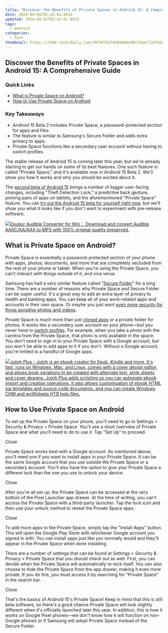 ```yaml
---
title: "Discover the Benefits of Private Spaces in Android 15: A Comprehensive Guide"
date: 2024-09-01T05:42:01.841Z
updated: 2024-09-02T05:42:01.841Z
tags:
  - android
categories:
  - tech
thumbnail: https://thmb.techidaily.com/f8f467b332b89dbb4d8c51eef116fbbce4476e735f93f6027b47c78945bb4e75.jpg
---
```


## Discover the Benefits of Private Spaces in Android 15: A Comprehensive Guide

### Quick Links

* [What is Private Space on Android?](https://ios-location-track.techidaily.com/in-2024-3-ways-to-track-apple-iphone-12-pro-max-without-them-knowing-drfone-by-drfone-virtual-ios/)
* [How to Use Private Space on Android](https://some-knowledge.techidaily.com/new-fuse-fast-edits-for-stunning-windows-photos/)

### Key Takeaways

* Android 15 Beta 2 includes Private Space, a password-protected section for apps and files.
* The feature is similar to Samsung's Secure Folder and adds extra privacy to apps.
* Private Space functions like a secondary user account without having to switch profiles.

 The stable release of Android 15 is coming later this year, but we're already starting to get our hands on some of its best features. One such feature is called "Private Space," and it's available now in Android 15 Beta 2\. We'll show you how it works and why you should be excited about it.

 The [second beta of Android 15](https://screen-mirroring-recording.techidaily.com/updated-pinnacle-5-frame-timelapse-recorder-for-2024/) brings a number of bigger user-facing changes, including "Theft Detection Lock," a predictive back gesture, pinning pairs of apps on tablets, and the aforementioned "Private Space" feature. You can [try out the Android 15 beta for yourself right now](https://driver-download.techidaily.com/fast-track-get-your-usb-to-rs232-driver-download-in-no-time/), but we'll show you what it looks like if you don't want to experiment with pre-release software.

<!-- affiliate ads begin -->
<a href="https://secure.2checkout.com/order/checkout.php?PRODS=4708689&QTY=1&AFFILIATE=108875&CART=1"><img src="https://www.epubor.com/images/uppic/audible-converter-interface.png" border="0">Epubor Audible Converter for Win： Download and convert Audible AAXC/AA/AAX to MP3 with 100% original quality preserved.</a>
<!-- affiliate ads end -->
##  What is Private Space on Android?

 Private Space is essentially a password-protected section of your phone with apps, photos, documents, and more that are completely secluded from the rest of your phone or tablet. When you're using the Private Space, you can't interact with things outside of it, and vice versa.

 Samsung has had a very similar feature called "[Secure Folder](https://facebook-video-share.techidaily.com/updated-building-your-ultimate-youtube-music-list-step-by-step-guide-webmobile-for-2024/)" for a long time. There are a number of reasons why Private Space and Secure Folder can be super useful. It's a great way to add an extra layer of privacy to health and banking apps. You can keep all of your work-related apps and accounts in their own space. Or maybe you just want [even more security for those _sensitive_ photos and videos](https://extra-skills.techidaily.com/in-2024-seamless-hd-viewing-top-10-android-video-apps/).

 Private Space is much more than just [cloned apps](https://techtrends.techidaily.com/top-rated-affordable-beginners-guide-to-building-a-home-theater-system/) or a private folder for photos. It works like a secondary user account on your phone—but you never have to [switch profiles](https://screen-recording.techidaily.com/updated-best-low-lag-techniques-for-efficient-screen-snaps-for-2024/). For example, when you take a photo with the camera from the Private Space, that photo is only available in the space. You don't _need_ to sign in to your Private Space with a Google account, but you won't be able to add apps to it if you don't. Without a Google account, you're limited to a handful of Google apps.

<!-- affiliate ads begin -->
<a href="https://secure.2checkout.com/order/checkout.php?PRODS=4699091&QTY=1&AFFILIATE=108875&CART=1"><img src="https://secure.avangate.com/images/merchant/bccefcc1b1eee9eca3ae4f5c1a281482/products/1_jutoh-logo-1200x1600.jpg" border="0">Jutoh Plus -  Jutoh is an ebook creator for Epub, Kindle and more. It's fast, runs on Windows, Mac, and Linux, comes with a cover design editor, and allows book variations to be created with alternate text, style sheets and cover designs. Jutoh Plus adds scripting so you can automate ebook import and creation operations. It also allows customisation of ebook HTML via templates and source code documents; and you can create Windows CHM and wxWidgets HTB help files. </a>
<!-- affiliate ads end -->
##  How to Use Private Space on Android

 To set up the Private Space on your phone, you'll need to go to Settings > Security & Privacy > Private Space. You'll see a short overview of Private Space and what you'll need to do to use it. Tap "Set Up" to proceed.

Close 

 Private Space works best with a Google account. As mentioned above, you'll need one if you want to install apps in your Private Space. It can be the same Google account that you use outside the Private Space or a secondary account. You'll also have the option to give your Private Space a different lock than the one you use to unlock your device.

Close 

 After you're all set up, the Private Space can be accessed at the very bottom of the Pixel Launcher app drawer. At the time of writing, you can't access the Private Space with a third-party launcher. Tap the lock icon and then use your unlock method to reveal the Private Space apps.

Close 

 To add more apps to the Private Space, simply tap the "Install Apps" button. This will open the Google Play Store with whichever Google account you signed in with. You can install apps just like you normally would and they'll appear in the Private Space when done installing.

 There are a number of settings that can be found at Settings > Security & Privacy > Private Space that you should check out as well. First, you can decide when the Private Space will automatically re-lock itself. You can also choose to hide the Private Space from the app drawer, making it even more private. If you do this, you must access it by searching for "Private Space" in the search bar.

Close 

 That's the basics of Android 15's Private Space! Keep in mind that this is still beta software, so there's a good chance Private Space will look slightly different when it's officially launched later this year. In addition, this is how it works on Google Pixel phones—we don't know how it will function on non-Google phones or if Samsung will adopt Private Space instead of the Secure Folder.

<ins class="adsbygoogle"
     style="display:block"
     data-ad-format="autorelaxed"
     data-ad-client="ca-pub-7571918770474297"
     data-ad-slot="1223367746"></ins>



<ins class="adsbygoogle"
     style="display:block"
     data-ad-client="ca-pub-7571918770474297"
     data-ad-slot="8358498916"
     data-ad-format="auto"
     data-full-width-responsive="true"></ins>


